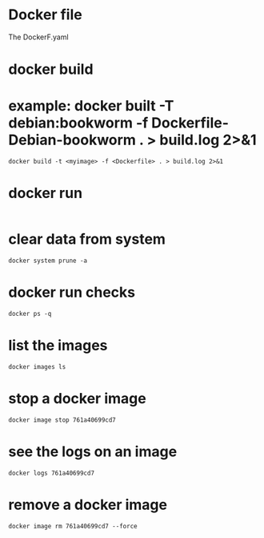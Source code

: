 
# Docker file 

The DockerF.yaml

# docker build

# example: docker built -T debian:bookworm -f Dockerfile-Debian-bookworm . > build.log 2>&1

```
docker build -t <myimage> -f <Dockerfile> . > build.log 2>&1
```

# docker run

```

```


# clear data from system
```
docker system prune -a
```

# docker run checks

```
docker ps -q
```

# list the images

```
docker images ls
```

# stop a docker image

```
docker image stop 761a40699cd7
```

# see the logs on an image
```
docker logs 761a40699cd7
```

# remove a docker image

```
docker image rm 761a40699cd7 --force
```